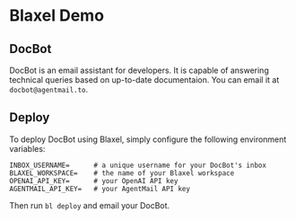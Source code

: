 # Blaxel Demo

## DocBot

DocBot is an email assistant for developers. It is capable of answering technical queries based on up-to-date documentaion. You can email it at `docbot@agentmail.to`.

## Deploy

To deploy DocBot using Blaxel, simply configure the following environment variables:

```env
INBOX_USERNAME=      # a unique username for your DocBot's inbox
BLAXEL_WORKSPACE=    # the name of your Blaxel workspace
OPENAI_API_KEY=      # your OpenAI API key
AGENTMAIL_API_KEY=   # your AgentMail API key
```

Then run `bl deploy` and email your DocBot.
